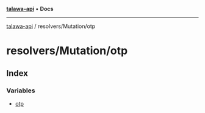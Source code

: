 [**talawa-api**](../../../README.md) • **Docs**

***

[talawa-api](../../../modules.md) / resolvers/Mutation/otp

# resolvers/Mutation/otp

## Index

### Variables

- [otp](variables/otp.md)
